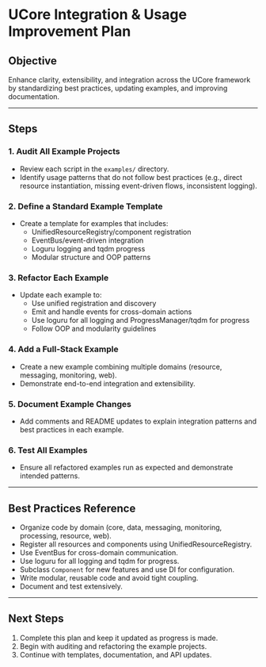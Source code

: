 # UCore Integration & Usage Improvement Plan

## Objective
Enhance clarity, extensibility, and integration across the UCore framework by standardizing best practices, updating examples, and improving documentation.

---

## Steps

### 1. Audit All Example Projects
- Review each script in the `examples/` directory.
- Identify usage patterns that do not follow best practices (e.g., direct resource instantiation, missing event-driven flows, inconsistent logging).

### 2. Define a Standard Example Template
- Create a template for examples that includes:
  - UnifiedResourceRegistry/component registration
  - EventBus/event-driven integration
  - Loguru logging and tqdm progress
  - Modular structure and OOP patterns

### 3. Refactor Each Example
- Update each example to:
  - Use unified registration and discovery
  - Emit and handle events for cross-domain actions
  - Use loguru for all logging and ProgressManager/tqdm for progress
  - Follow OOP and modularity guidelines

### 4. Add a Full-Stack Example
- Create a new example combining multiple domains (resource, messaging, monitoring, web).
- Demonstrate end-to-end integration and extensibility.

### 5. Document Example Changes
- Add comments and README updates to explain integration patterns and best practices in each example.

### 6. Test All Examples
- Ensure all refactored examples run as expected and demonstrate intended patterns.

---

## Best Practices Reference

- Organize code by domain (core, data, messaging, monitoring, processing, resource, web).
- Register all resources and components using UnifiedResourceRegistry.
- Use EventBus for cross-domain communication.
- Use loguru for all logging and tqdm for progress.
- Subclass `Component` for new features and use DI for configuration.
- Write modular, reusable code and avoid tight coupling.
- Document and test extensively.

---

## Next Steps

1. Complete this plan and keep it updated as progress is made.
2. Begin with auditing and refactoring the example projects.
3. Continue with templates, documentation, and API updates.
